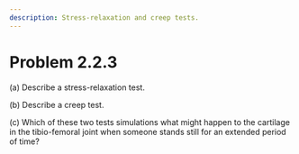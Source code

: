 ```yaml
---
description: Stress-relaxation and creep tests.
---
```


# Problem 2.2.3

(a) Describe a stress-relaxation test.

(b) Describe a creep test.

(c) Which of these two tests simulations what might happen to the cartilage in the tibio-femoral joint when someone stands still for an extended period of time?
